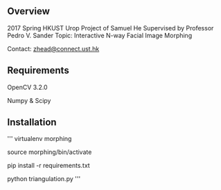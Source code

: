 ## Overview
2017 Spring HKUST Urop Project of Samuel He
Supervised by Professor Pedro V. Sander
Topic: Interactive N-way Facial Image Morphing

Contact: zhead@connect.ust.hk 

## Requirements
OpenCV 3.2.0

Numpy & Scipy


## Installation
'''
virtualenv morphing


source morphing/bin/activate


pip install -r requirements.txt


python triangulation.py
'''


